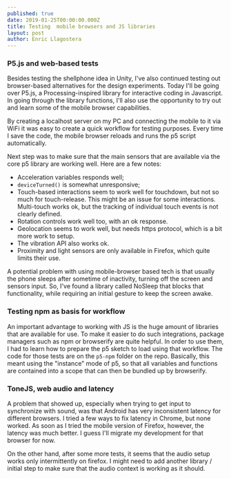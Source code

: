 ```yaml
---
published: true
date: 2019-01-25T00:00:00.000Z
title: Testing  mobile browsers and JS libraries
layout: post
author: Enric Llagostera
---
```


### P5.js and web-based tests

Besides testing the shellphone idea in Unity, I've also continued testing out browser-based alternatives for the design experiments. Today I'll be going over P5.js, a Processing-inspired library for interactive coding in Javascript. In going through the library functions, I'll also use the opportunity to try out and learn some of the mobile browser capabilities.

By creating a localhost server on my PC and connecting the mobile to it via WiFi it was easy to create a quick workflow for testing purposes. Every time I save the code, the mobile browser reloads and runs the p5 script automatically. 

Next step was to make sure that the main sensors that are available via the core p5 library are working well. Here are a few notes:

- Acceleration variables responds well;
- `deviceTurned()` is somewhat unresponsive;
- Touch-based interactions seem to work well for touchdown, but not so much for touch-release. This might be an issue for some interactions. Multi-touch works ok, but the tracking of individual touch events is not clearly defined.
- Rotation controls work well too, with an ok response.
- Geolocation seems to work well, but needs https protocol, which is a bit more work to setup.
- The vibration API also works ok.
- Proximity and light sensors are only available in Firefox, which quite limits their use.

A potential problem with using mobile-browser based tech is that usually the phone sleeps after sometime of inactivity, turning off the screen and sensors input. So, I've found a library called NoSleep that blocks that functionality, while requiring an initial gesture to keep the screen awake.

### Testing npm as basis for workflow

An important advantage to working with JS is the huge amount of libraries that are available for use. To make it easier to do such integrations, package managers such as npm or browserify are quite helpful. In order to use them, I had to learn how to prepare the p5 sketch to load using that workflow. The code for those tests are on the `p5-npm` folder on the repo. Basically, this meant using the "instance" mode of p5, so that all variables and functions are contained into a scope that can then be bundled up by browserify.

### ToneJS, web audio and latency

A problem that showed up, especially when trying to get input to synchronize with sound, was that Android has very inconsistent latency for different browsers. I tried a few ways to fix latency in Chrome, but none worked. As soon as I tried the mobile version of Firefox, however, the latency was much better. I guess I'll migrate my development for that browser for now.

On the other hand, after some more tests, it seems that the audio setup works only intermittently on firefox. I might need to add another library / initial step to make sure that the audio context is working as it should.
